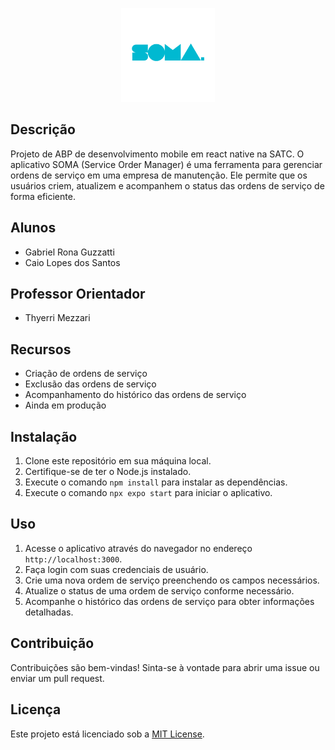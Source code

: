<p align="center">
  <img src="./assets/logo.png" alt="Logo da SOMA" width="150"/>
</p>

## Descrição
Projeto de ABP de desenvolvimento mobile em react native na SATC. O aplicativo SOMA (Service Order Manager) é uma ferramenta para gerenciar ordens de serviço em uma empresa de manutenção. Ele permite que os usuários criem, atualizem e acompanhem o status das ordens de serviço de forma eficiente.

## Alunos
- Gabriel Rona Guzzatti
- Caio Lopes dos Santos

## Professor Orientador
- Thyerri Mezzari

## Recursos
- Criação de ordens de serviço
- Exclusão das ordens de serviço
- Acompanhamento do histórico das ordens de serviço
- Ainda em produção

## Instalação
1. Clone este repositório em sua máquina local.
2. Certifique-se de ter o Node.js instalado.
3. Execute o comando `npm install` para instalar as dependências.
4. Execute o comando `npx expo start` para iniciar o aplicativo.

## Uso
1. Acesse o aplicativo através do navegador no endereço `http://localhost:3000`.
2. Faça login com suas credenciais de usuário.
3. Crie uma nova ordem de serviço preenchendo os campos necessários.
4. Atualize o status de uma ordem de serviço conforme necessário.
5. Acompanhe o histórico das ordens de serviço para obter informações detalhadas.

## Contribuição
Contribuições são bem-vindas! Sinta-se à vontade para abrir uma issue ou enviar um pull request.

## Licença
Este projeto está licenciado sob a [MIT License](https://opensource.org/licenses/MIT).
